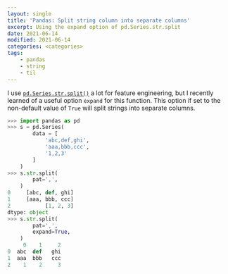 ```yaml
---
layout: single
title: 'Pandas: Split string column into separate columns'
excerpt: Using the expand option of pd.Series.str.split
date: 2021-06-14
modified: 2021-06-14
categories: <categories>
tags:
    - pandas
    - string
    - til
---
```


I use [`pd.Series.str.split()`](https://pandas.pydata.org/pandas-docs/stable/reference/api/pandas.Series.str.split.html#pandas-series-str-split)
a lot for feature engineering, but I recently learned of a useful option `expand` for this function.
This option if set to the non-default value of `True` will split strings into separate columns.

```python
>>> import pandas as pd
>>> s = pd.Series(
        data = [
            'abc,def,ghi',
            'aaa,bbb,ccc',
            '1,2,3'
        ]
    )
>>> s.str.split(
        pat=',',
    )
0     [abc, def, ghi]
1     [aaa, bbb, ccc]
2           [1, 2, 3]
dtype: object
>>> s.str.split(
        pat=',',
        expand=True,
    )
     0    1     2
0  abc  def   ghi
1  aaa  bbb   ccc
2    1    2     3
```
